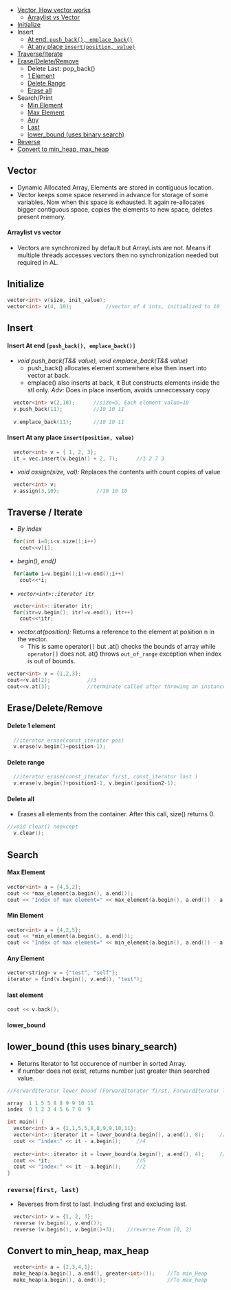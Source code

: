 - [Vector, How vector works](#what)
  - [Arraylist vs Vector](#vs)
- [Initialize](#ini)
- Insert
  - [At end: `push_back(), emplace_back()`](#emp)
  - [At any place `insert(position, value)`](#any)
- [Traverse/Iterate](#trav)
- [Erase/Delete/Remove](#e)
  - Delete Last: pop_back()
  - [1 Element](#one)
  - [Delete Range](#r)
  - [Erase all](#erase)
- Search/Print
  - [Min Element](#min)
  - [Max Element](#max)
  - [Any](#any)
  - [Last](#last)
  - [lower_bound (uses binary search)](#lb)
- [Reverse](#reverse)
- [Convert to min_heap, max_heap](#conv)

<a name=what></a>
## Vector
- Dynamic Allocated Array, Elements are stored in contiguous location.
- Vector keeps some space reserved in advance for storage of some variables. Now when this space is exhausted. It again re-allocates bigger contiguous space, copies the elements to new space, deletes present memory.  
<a name=vs></a>
#### Arraylist vs vector
- Vectors are synchronized by default but ArrayLists are not. Means if multiple threads accesses vectors then no synchronization needed but required in AL.    

<a name=ini></a>
## Initialize
```c
vector<int> v(size, init_value);
vector<int> v(4, 10);           //vector of 4 ints, initialized to 10
```

## Insert
<a name=emp></a>
#### Insert At end `[push_back(), emplace_back()]`
- _void push_back(T&& value), void emplace_back(T&& value)_
  - push_back() allocates element somewhere else then insert into vector at back.
  -  emplace() also inserts at back, it But constructs elements inside the stl only. *Adv:* Does in place insertion, avoids unneccessary copy
```c++
  vector<int> v(2,10);      //size=5, Each element value=10
  v.push_back(11);          //10 10 11
  
  v.emplace_back(11);       //10 10 11
```
<a name=any></a>
#### Insert At any place `insert(position, value)`
```cpp
  vector<int> v = { 1, 2, 3};
  it = vec.insert(v.begin() + 2, 7);      //1 2 7 3
```
- *void assign(size, val):*  Replaces the contents with count copies of value
```c++
  vector<int> v;
  v.assign(3,10);            //10 10 10  
```

<a name=trav></a>
## Traverse / Iterate
- *By index*
```c++
  for(int i=0;i<v.size();i++)
    cout<<v[i];
```
- *begin(), end()*
```c++
  for(auto i=v.begin();i!=v.end();i++)
    cout<<*i;
```
- *`vector<int>::iterator itr`*
```c++
  vector<int>::iterator itr;
  for(itr=v.begin(); itr!=v.end(); itr++)
    cout<<*itr;
```
- *vector.at(position):* Returns a reference to the element at position n in the vector.
  - This is same operator`[]` but .at() checks the bounds of array while `operator[]` does not. at() throws `out_of_range` exception when index is out of bounds.
```c++
vector<int> v = {1,2,3};
cout<<v.at(2);            //3
cout<<v.at(3);            //terminate called after throwing an instance of 'std::out_of_range' coredumped
```

<a name=e></a>
## Erase/Delete/Remove
<a name=one></a>
#### Delete 1 element
```cpp
  //iterator erase(const_iterator pos)
  v.erase(v.begin()+position-1);
```
<a name=r></a>
#### Delete range
```cpp
  //iterator erase(const_iterator first, const_iterator last )
  v.erase(v.begin()+position1-1, v.begin()position2-1);
```
<a name=erase></a>
#### Delete all
- Erases all elements from the container. After this call, size() returns 0. 
```cpp
//void clear() noexcept
  v.clear();
```

## Search
<a name=max></a>
#### Max Element
```cpp
vector<int> a = {4,5,2};
cout << *max_element(a.begin(), a.end());
cout << "Index of max element=" << max_element(a.begin(), a.end()) - a.begin();
```
<a name=min></a>
#### Min Element
```cpp
vector<int> a = {4,2,5};
cout << *min_element(a.begin(), a.end());
cout << "Index of max element=" << min_element(a.begin(), a.end()) - a.begin();
```
<a name=any></a>
#### Any Element
```cpp
vector<string> v = {"test", "self"};
iterator = find(v.begin(), v.end(), "test");
```
<a name=last></a>
#### last element
```cpp
cout << v.back();
```

<a name=lb></a>
#### lower_bound
## lower_bound (this uses binary_search)
- Returns Iterator to 1st occurence of number in sorted Array.
- if number does not exist, returns number just greater than searched value.
```c++
//ForwardIterator lower_bound (ForwardIterator first, ForwardIterator last, const T& val);

array  1 1 5 5 8 8 9 9 10 11
index  0 1 2 3 4 5 6 7 8  9

int main() {
  vector<int> a = {1,1,5,5,8,8,9,9,10,11};
  vector<int>::iterator it = lower_bound(a.begin(), a.end(), 8);     //Search 8
  cout << "index:" << it - a.begin();     //4
  
  vector<int>::iterator it = lower_bound(a.begin(), a.end(), 4);     //Search 4
  cout << *it;                            //5
  cout << "index:" << it - a.begin();     //2
}
```


<a name=reverse></a>
### `reverse[first, last)`
- Reverses from first to last. Including first and excluding last.
```cpp
  vector<int> v = {1, 2, 3};
  reverse (v.begin(), v.end());
  reverse (v.begin(), v.begin()+3);    //reverse From [0, 2)
```

<a name=conv></a>
## Convert to min_heap, max_heap
```cpp
  vector<int> a = {2,3,4,1};
  make_heap(a.begin(), a.end(), greater<int>());    //To min_Heap
  make_heap(a.begin(), a.end());                    //To max_heap
```
